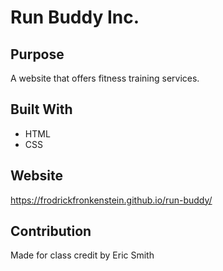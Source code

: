 # Run Buddy Inc.

## Purpose
A website that offers fitness training services.

## Built With
* HTML
* CSS

## Website
https://frodrickfronkenstein.github.io/run-buddy/

## Contribution
Made for class credit by Eric Smith
